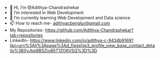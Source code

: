 - 👋 Hi, I’m @Adithya-Chandrashekar
- 👀 I’m interested in Web Development
- 🌱 I’m currently learning Web Development and Data science.
- 📫 How to reach me- adithyacbenglur@gmail.com
- My Repositories- https://github.com/Adithya-Chandrashekar?tab=repositories
- LinkedIn- https://www.linkedin.com/in/adithya-c-9434b9169?lipi=urn%3Ali%3Apage%3Ad_flagship3_profile_view_base_contact_details%3BSyJtqi8BSZio86T1ZO6VSQ%3D%3D

<!---
Adithya-Chandrashekar/Adithya-Chandrashekar is a ✨ special ✨ repository because its `README.md` (this file) appears on your GitHub profile.
You can click the Preview link to take a look at your changes.
--->
